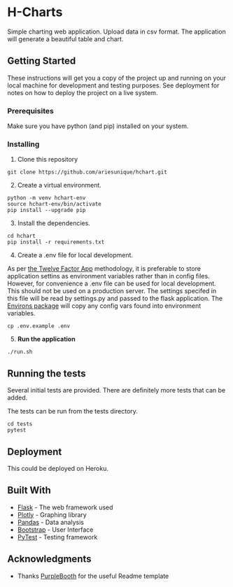 # H-Charts

Simple charting web application. Upload data in csv format. The application will generate a beautiful table and chart.

## Getting Started

These instructions will get you a copy of the project up and running on your local machine for development and testing purposes. See deployment for notes on how to deploy the project on a live system.

### Prerequisites

Make sure you have python (and pip) installed on your system.

### Installing

1. Clone this repository

```
git clone https://github.com/ariesunique/hchart.git
```

2. Create a virtual environment.

```
python -m venv hchart-env
source hchart-env/bin/activate
pip install --upgrade pip
```

3. Install the dependencies.

```
cd hchart
pip install -r requirements.txt
```

4. Create a .env file for local development.

As per [the Twelve Factor App](https://12factor.net/config) methodology, it is preferable to store application settins as environment variables rather than in config files. 
However, for convenience a .env file can be used for local development. This should not be used on a production server. 
The settings specifed in this file will be read by settings.py and passed to the flask application. The [Environs package](https://pypi.org/project/environs/)
will copy any config vars found into environment variables.


```
cp .env.example .env
```

5. **Run the application**

```
./run.sh
```

## Running the tests

Several initial tests are provided. There are definitely more tests that can be added.

The tests can be run from the tests directory.

```
cd tests
pytest
```


## Deployment

This could be deployed on Heroku.

## Built With

* [Flask](https://flask.palletsprojects.com/en/1.1.x/) - The web framework used
* [Plotly](https://plotly.com/python/) - Graphing library
* [Pandas](https://pandas.pydata.org/) - Data analysis
* [Bootstrap](https://getbootstrap.com/) - User Interface
* [PyTest](https://docs.pytest.org/en/latest/) - Testing framework


## Acknowledgments

* Thanks [PurpleBooth](https://github.com/PurpleBooth) for the useful Readme template
